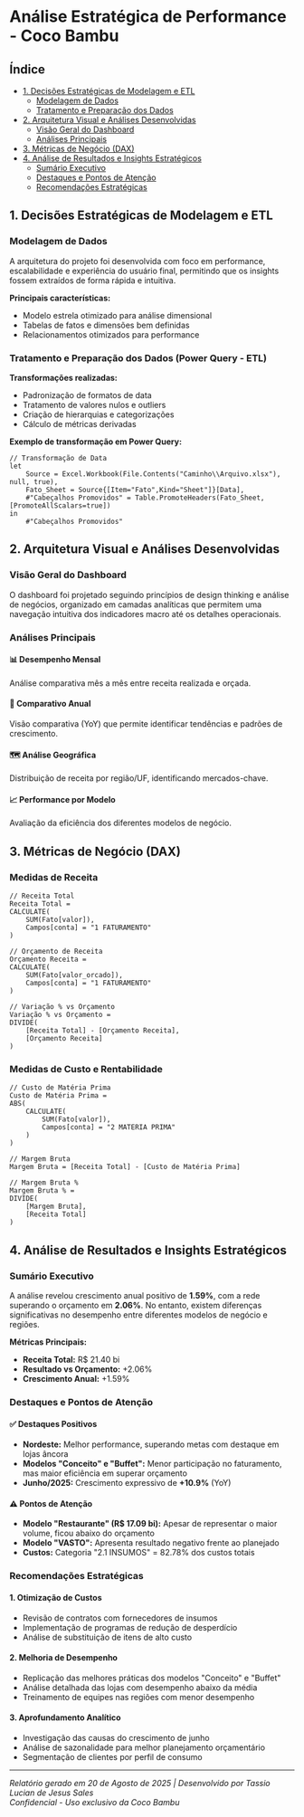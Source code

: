 # Análise Estratégica de Performance - Coco Bambu

## Índice
- [1. Decisões Estratégicas de Modelagem e ETL](#1-decisões-estratégicas-de-modelagem-e-etl)
  - [Modelagem de Dados](#modelagem-de-dados)
  - [Tratamento e Preparação dos Dados](#tratamento-e-preparação-dos-dados)
- [2. Arquitetura Visual e Análises Desenvolvidas](#2-arquitetura-visual-e-análises-desenvolvidas)
  - [Visão Geral do Dashboard](#visão-geral-do-dashboard)
  - [Análises Principais](#análises-principais)
- [3. Métricas de Negócio (DAX)](#3-métricas-de-negócio-dax)
- [4. Análise de Resultados e Insights Estratégicos](#4-análise-de-resultados-e-insights-estratégicos)
  - [Sumário Executivo](#sumário-executivo)
  - [Destaques e Pontos de Atenção](#destaques-e-pontos-de-atenção)
  - [Recomendações Estratégicas](#recomendações-estratégicas)

## 1. Decisões Estratégicas de Modelagem e ETL

### Modelagem de Dados
A arquitetura do projeto foi desenvolvida com foco em performance, escalabilidade e experiência do usuário final, permitindo que os insights fossem extraídos de forma rápida e intuitiva.

**Principais características:**
- Modelo estrela otimizado para análise dimensional
- Tabelas de fatos e dimensões bem definidas
- Relacionamentos otimizados para performance

### Tratamento e Preparação dos Dados (Power Query - ETL)

**Transformações realizadas:**
- Padronização de formatos de data
- Tratamento de valores nulos e outliers
- Criação de hierarquias e categorizações
- Cálculo de métricas derivadas

**Exemplo de transformação em Power Query:**
```powerquery
// Transformação de Data
let
    Source = Excel.Workbook(File.Contents("Caminho\\Arquivo.xlsx"), null, true),
    Fato_Sheet = Source{[Item="Fato",Kind="Sheet"]}[Data],
    #"Cabeçalhos Promovidos" = Table.PromoteHeaders(Fato_Sheet, [PromoteAllScalars=true])
in
    #"Cabeçalhos Promovidos"
```

## 2. Arquitetura Visual e Análises Desenvolvidas

### Visão Geral do Dashboard
O dashboard foi projetado seguindo princípios de design thinking e análise de negócios, organizado em camadas analíticas que permitem uma navegação intuitiva dos indicadores macro até os detalhes operacionais.

### Análises Principais

#### 📊 Desempenho Mensal
Análise comparativa mês a mês entre receita realizada e orçada.

#### 📅 Comparativo Anual
Visão comparativa (YoY) que permite identificar tendências e padrões de crescimento.

#### 🗺️ Análise Geográfica
Distribuição de receita por região/UF, identificando mercados-chave.

#### 📈 Performance por Modelo
Avaliação da eficiência dos diferentes modelos de negócio.

## 3. Métricas de Negócio (DAX)

### Medidas de Receita
```dax
// Receita Total
Receita Total = 
CALCULATE(
    SUM(Fato[valor]), 
    Campos[conta] = "1 FATURAMENTO"
)

// Orçamento de Receita
Orçamento Receita = 
CALCULATE(
    SUM(Fato[valor_orcado]), 
    Campos[conta] = "1 FATURAMENTO"
)

// Variação % vs Orçamento
Variação % vs Orçamento = 
DIVIDE(
    [Receita Total] - [Orçamento Receita], 
    [Orçamento Receita]
)
```

### Medidas de Custo e Rentabilidade
```dax
// Custo de Matéria Prima
Custo de Matéria Prima = 
ABS(
    CALCULATE(
        SUM(Fato[valor]), 
        Campos[conta] = "2 MATERIA PRIMA"
    )
)

// Margem Bruta
Margem Bruta = [Receita Total] - [Custo de Matéria Prima]

// Margem Bruta %
Margem Bruta % = 
DIVIDE(
    [Margem Bruta], 
    [Receita Total]
)
```

## 4. Análise de Resultados e Insights Estratégicos

### Sumário Executivo
A análise revelou crescimento anual positivo de **1.59%**, com a rede superando o orçamento em **2.06%**. No entanto, existem diferenças significativas no desempenho entre diferentes modelos de negócio e regiões.

**Métricas Principais:**
- **Receita Total:** R$ 21.40 bi
- **Resultado vs Orçamento:** +2.06%
- **Crescimento Anual:** +1.59%

### Destaques e Pontos de Atenção

#### ✅ Destaques Positivos
- **Nordeste:** Melhor performance, superando metas com destaque em lojas âncora
- **Modelos "Conceito" e "Buffet":** Menor participação no faturamento, mas maior eficiência em superar orçamento
- **Junho/2025:** Crescimento expressivo de **+10.9%** (YoY)

#### ⚠️ Pontos de Atenção
- **Modelo "Restaurante" (R$ 17.09 bi):** Apesar de representar o maior volume, ficou abaixo do orçamento
- **Modelo "VASTO":** Apresenta resultado negativo frente ao planejado
- **Custos:** Categoria "2.1 INSUMOS" = 82.78% dos custos totais

### Recomendações Estratégicas

#### 1. Otimização de Custos
- Revisão de contratos com fornecedores de insumos
- Implementação de programas de redução de desperdício
- Análise de substituição de itens de alto custo

#### 2. Melhoria de Desempenho
- Replicação das melhores práticas dos modelos "Conceito" e "Buffet"
- Análise detalhada das lojas com desempenho abaixo da média
- Treinamento de equipes nas regiões com menor desempenho

#### 3. Aprofundamento Analítico
- Investigação das causas do crescimento de junho
- Análise de sazonalidade para melhor planejamento orçamentário
- Segmentação de clientes por perfil de consumo

---
*Relatório gerado em 20 de Agosto de 2025 | Desenvolvido por Tassio Lucian de Jesus Sales*  
*Confidencial - Uso exclusivo da Coco Bambu*
